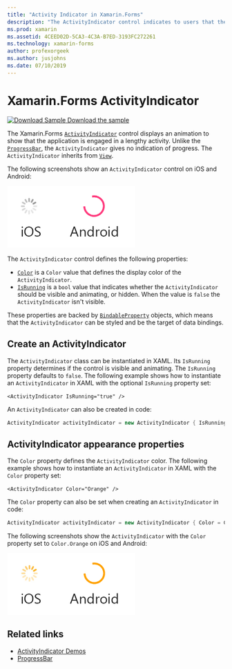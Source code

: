 ```yaml
---
title: "Activity Indicator in Xamarin.Forms"
description: "The ActivityIndicator control indicates to users that the application is engaged in a lengthy activity, without giving any indication of progress. This article explains how to use an ActivityIndicator in XAML and code."
ms.prod: xamarin
ms.assetid: 4CEED02D-5CA3-4C3A-B7ED-3193FC272261
ms.technology: xamarin-forms
author: profexorgeek
ms.author: jusjohns
ms.date: 07/10/2019
---
```


# Xamarin.Forms ActivityIndicator

[![Download Sample](~/media/shared/download.png) Download the sample](https://docs.microsoft.com/samples/xamarin/xamarin-forms-samples/userinterface-activityindicatordemos/)

The Xamarin.Forms [`ActivityIndicator`](xref:Xamarin.Forms.ActivityIndicator) control displays an animation to show that the application is engaged in a lengthy activity. Unlike the [`ProgressBar`](xref:Xamarin.Forms.ProgressBar), the `ActivityIndicator` gives no indication of progress. The `ActivityIndicator` inherits from [`View`](xref:Xamarin.Forms.View).

The following screenshots show an `ActivityIndicator` control on iOS and Android:

![Screenshot of ActivityIndicator on iOS and Android](activityindicator-images/activityindicators-default.png "Screenshot of ActivityIndicator on iOS and Android")

The `ActivityIndicator` control defines the following properties:

* [`Color`](xref:Xamarin.Forms.ActivityIndicator.Color) is a `Color` value that defines the display color of the `ActivityIndicator`.
* [`IsRunning`](xref:Xamarin.Forms.ActivityIndicator.IsRunning) is a `bool` value that indicates whether the `ActivityIndicator` should be visible and animating, or hidden. When the value is `false` the `ActivityIndicator` isn't visible.

These properties are backed by [`BindableProperty`](xref:Xamarin.Forms.BindableProperty) objects, which means that the `ActivityIndicator` can be styled and be the target of data bindings.

## Create an ActivityIndicator

The `ActivityIndicator` class can be instantiated in XAML. Its `IsRunning` property determines if the control is visible and animating. The `IsRunning` property defaults to `false`. The following example shows how to instantiate an `ActivityIndicator` in XAML with the optional `IsRunning` property set:

```xaml
<ActivityIndicator IsRunning="true" />
```

An `ActivityIndicator` can also be created in code:

```csharp
ActivityIndicator activityIndicator = new ActivityIndicator { IsRunning = true };
```

## ActivityIndicator appearance properties

The `Color` property defines the `ActivityIndicator` color. The following example shows how to instantiate an `ActivityIndicator` in XAML with the `Color` property set:

```xaml
<ActivityIndicator Color="Orange" />
```

The `Color` property can also be set when creating an `ActivityIndicator` in code:

```csharp
ActivityIndicator activityIndicator = new ActivityIndicator { Color = Color.Orange };
```

The following screenshots show the `ActivityIndicator` with the `Color` property set to `Color.Orange` on iOS and Android:

![Screenshot of styled ActivityIndicator on iOS and Android](activityindicator-images/activityindicators-styled.png "Screenshot of styled ActivityIndicator on iOS and Android")

## Related links

* [ActivityIndicator Demos](https://docs.microsoft.com/samples/xamarin/xamarin-forms-samples/userinterface-activityindicatordemos/)
* [ProgressBar](~/xamarin-forms/user-interface/progressbar.md)
